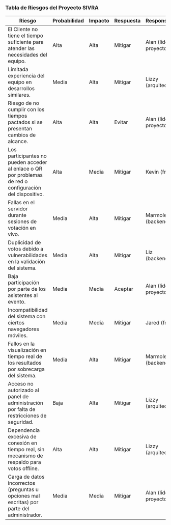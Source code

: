 ### Tabla de Riesgos del Proyecto SIVRA

| Riesgo                                                                                                   | Probabilidad | Impacto | Respuesta | Responsable              |
| -------------------------------------------------------------------------------------------------------- | ------------ | ------- | --------- | ------------------------ |
| El Cliente no tiene el tiempo suficiente para atender las necesidades del equipo.                        | Alta         | Alta    | Mitigar   | Alan (líder de proyecto) |
| Limitada experiencia del equipo en desarrollos similares.                                                | Media        | Alta    | Mitigar   | Lizzy (arquitecta)       |
| Riesgo de no cumplir con los tiempos pactados si se presentan cambios de alcance.                        | Alta         | Alta    | Evitar    | Alan (líder de proyecto) |
| Los participantes no pueden acceder al enlace o QR por problemas de red o configuración del dispositivo. | Alta         | Media   | Mitigar   | Kevin (front)            |
| Fallas en el servidor durante sesiones de votación en vivo.                                              | Media        | Alta    | Mitigar   | Marmolejo (backend)      |
| Duplicidad de votos debido a vulnerabilidades en la validación del sistema.                              | Media        | Alta    | Mitigar   | Liz (backend)            |
| Baja participación por parte de los asistentes al evento.                                                | Media        | Media   | Aceptar   | Alan (líder de proyecto) |
| Incompatibilidad del sistema con ciertos navegadores móviles.                                            | Media        | Media   | Mitigar   | Jared (front)            |
| Fallos en la visualización en tiempo real de los resultados por sobrecarga del sistema.                  | Media        | Alta    | Mitigar   | Marmolejo (backend)      |
| Acceso no autorizado al panel de administración por falta de restricciones de seguridad.                 | Baja         | Alta    | Mitigar   | Lizzy (arquitecta)       |
| Dependencia excesiva de conexión en tiempo real, sin mecanismo de respaldo para votos offline.           | Alta         | Alta    | Mitigar   | Lizzy (arquitecta)       |
| Carga de datos incorrectos (preguntas u opciones mal escritas) por parte del administrador.              | Media        | Media   | Mitigar   | Alan (líder de proyecto) |
